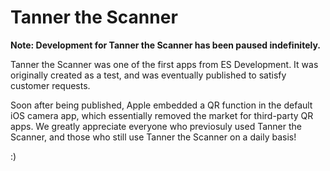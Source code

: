 # Tanner the Scanner

**Note: Development for Tanner the Scanner has been paused indefinitely.**

Tanner the Scanner was one of the first apps from ES Development. It was originally created as a test, and was eventually published to satisfy customer requests. 

Soon after being published, Apple embedded a QR function in the default iOS camera app, which essentially removed the market for third-party QR apps. We greatly appreciate everyone who previosuly used Tanner the Scanner, and those who still use Tanner the Scanner on a daily basis!


:)
